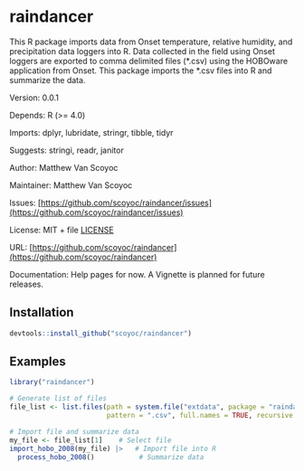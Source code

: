 # raindancer

This R package imports data from Onset temperature, relative humidity, and precipitation data loggers into R. 
Data collected in the field using Onset loggers are exported to comma delimited files (*.csv) using the HOBOware application from Onset.
This package imports the *.csv files into R and summarize the data.

Version: 0.0.1

Depends: R (>= 4.0)

Imports: dplyr, lubridate, stringr, tibble, tidyr

Suggests: stringi, readr, janitor

Author: Matthew Van Scoyoc

Maintainer: Matthew Van Scoyoc

Issues: [https://github.com/scoyoc/raindancer/issues](https://github.com/scoyoc/raindancer/issues)

License: MIT + file [LICENSE](https://github.com/scoyoc/raindancer/blob/master/LICENSE.md)

URL: [https://github.com/scoyoc/raindancer](https://github.com/scoyoc/raindancer)

Documentation: Help pages for now. A Vignette is planned for future releases.

## Installation

``` r
devtools::install_github("scoyoc/raindancer")
```

## Examples
``` r
library("raindancer")

# Generate list of files
file_list <- list.files(path = system.file("extdata", package = "raindancer"),
                        pattern = ".csv", full.names = TRUE, recursive = FALSE)

# Import file and summarize data
my_file <- file_list[1]    # Select file
import_hobo_2008(my_file) |>   # Import file into R
  process_hobo_2008()           # Summarize data
```
